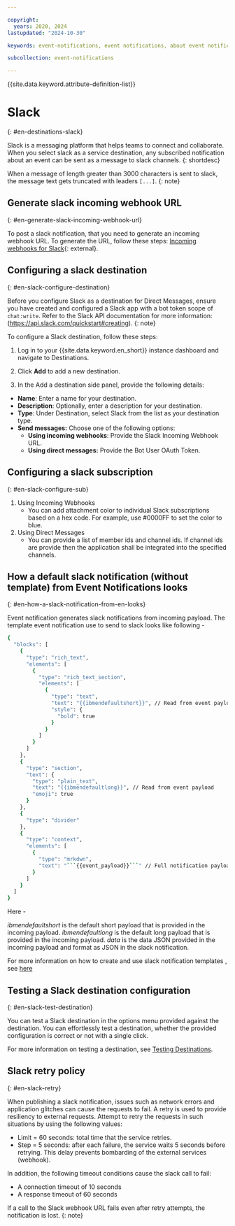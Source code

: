 ```yaml
---

copyright:
  years: 2020, 2024
lastupdated: "2024-10-30"

keywords: event-notifications, event notifications, about event notifications, destinations, slack

subcollection: event-notifications

---
```


{{site.data.keyword.attribute-definition-list}}

# Slack
{: #en-destinations-slack}

Slack is a messaging platform that helps teams to connect and collaborate. When you select slack as a service destination, any subscribed notification about an event can be sent as a message to slack channels.
{: shortdesc}

When a message of length greater than 3000 characters is sent to slack, the message text gets truncated with leaders `[...]`.
{: note}

## Generate slack incoming webhook URL
{: #en-generate-slack-incoming-webhook-url}

To post a slack notification, that you need to generate an incoming webhook URL. To generate the URL, follow these steps: [Incoming webhooks for Slack](https://docs.slack.dev/messaging/sending-messages-using-incoming-webhooks/){: external}.

## Configuring a slack destination
{: #en-slack-configure-destination}

Before you configure Slack as a destination for Direct Messages, ensure you have created and configured a Slack app with a bot token scope of `chat:write`. Refer to the Slack API documentation for more information: (https://api.slack.com/quickstart#creating).
{: note}


To configure a Slack destination, follow these steps:

1. Log in to your {{site.data.keyword.en_short}} instance dashboard and navigate to Destinations.

1. Click **Add** to add a new destination.

1. In the Add a destination side panel, provide the following details:

  - **Name**: Enter a name for your destination.
  - **Description**: Optionally, enter a description for your destination.
  - **Type**: Under Destination, select Slack from the list as your destination type.
  - **Send messages:** Choose one of the following options:
      - **Using incoming webhooks**: Provide the Slack Incoming Webhook URL.
      - **Using direct messages:** Provide the Bot User OAuth Token.


## Configuring a slack subscription
{: #en-slack-configure-sub}

1. Using Incoming Webhooks
   - You can add attachment color to individual Slack subscriptions based on a hex code. For example, use #0000FF to set the color to blue.
1. Using Direct Messages
   - You can provide a list of member ids and channel ids. If channel ids are provide then the application shall be integrated into the specified channels.

## How a default slack notification (without template) from Event Notifications looks
{: #en-how-a-slack-notification-from-en-looks}

Event notification generates slack notifications from incoming payload. The template event notification use to send to slack looks like following -

```sh
{
  "blocks": [
    {
      "type": "rich_text",
      "elements": [
        {
          "type": "rich_text_section",
          "elements": [
            {
              "type": "text",
              "text": "{{ibmendefaultshort}}", // Read from event payload
              "style": {
                "bold": true
              }
            }
          ]
        }
      ]
    },
    {
      "type": "section",
      "text": {
        "type": "plain_text",
        "text": "{{ibmendefaultlong}}", // Read from event payload
        "emoji": true
      }
    },
    {
      "type": "divider"
    },
    {
      "type": "context",
      "elements": [
        {
          "type": "mrkdwn",
          "text": "```{{event_payload}}```" // Full notification payload sent to /notifications endpoint
        }
      ]
    }
  ]
}
```

Here -

*ibmendefaultshort* is the default short payload that is provided in the incoming payload.
*ibmendefaultlong* is the default long payload that is provided in the incoming payload.
*data* is the data JSON provided in the incoming payload and format as JSON in the slack notification.

For more information on how to create and use slack notification templates , see [here](/docs/event-notifications?topic=event-notifications-en-slack-notification-template)

## Testing a Slack destination configuration
{: #en-slack-test-destination}

You can test a Slack destination in the options menu provided against the destination. You can effortlessly test a destination, whether the provided configuration is correct or not with a single click.

For more information on testing a destination, see [Testing Destinations](/docs/event-notifications?topic=event-notifications-en-test-destination).




## Slack retry policy
{: #en-slack-retry}

When publishing a slack notification, issues such as network errors and application glitches can cause the requests to fail. A retry is used to provide resiliency to external requests. Attempt to retry the requests in such situations by using the following values:

- Limit = 60 seconds: total time that the service retries.
- Step = 5 seconds: after each failure, the service waits 5 seconds before retrying. This delay prevents bombarding of the external services (webhook).

In addition, the following timeout conditions cause the slack call to fail:

- A connection timeout of 10 seconds
- A response timeout of 60 seconds

If a call to the Slack webhook URL fails even after retry attempts, the notification is lost.
{: note}
